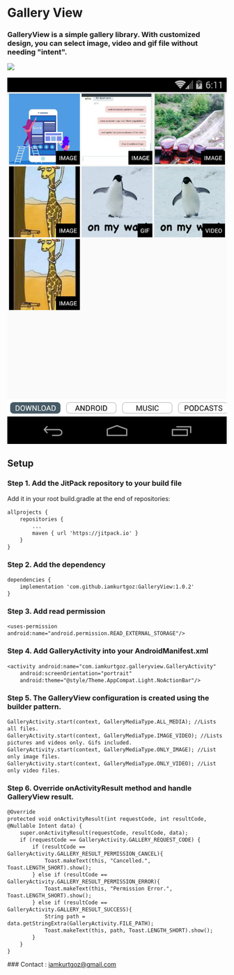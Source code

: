 # Gallery View
### GalleryView is a simple gallery library. With customized design, you can select image, video and gif file without needing "intent".

[![](https://jitpack.io/v/iamkurtgoz/GalleryView.svg)](https://jitpack.io/#iamkurtgoz/GalleryView)

![](ss/1.png)

## Setup
### Step 1. Add the JitPack repository to your build file
Add it in your root build.gradle at the end of repositories:
```
allprojects {
    repositories {
        ...
        maven { url 'https://jitpack.io' }
    }
}
```
### Step 2. Add the dependency
```
dependencies {
    implementation 'com.github.iamkurtgoz:GalleryView:1.0.2'
}
```
### Step 3. Add read permission
```
<uses-permission android:name="android.permission.READ_EXTERNAL_STORAGE"/>
```
### Step 4. Add GalleryActivity into your AndroidManifest.xml 
```
<activity android:name="com.iamkurtgoz.galleryview.GalleryActivity"
    android:screenOrientation="portrait"
    android:theme="@style/Theme.AppCompat.Light.NoActionBar"/>
```
### Step 5. The GalleryView configuration is created using the builder pattern.
```
GalleryActivity.start(context, GalleryMediaType.ALL_MEDIA); //Lists all files.
GalleryActivity.start(context, GalleryMediaType.IMAGE_VIDEO); //Lists pictures and videos only. Gifs included.
GalleryActivity.start(context, GalleryMediaType.ONLY_IMAGE); //List only image files.
GalleryActivity.start(context, GalleryMediaType.ONLY_VIDEO); //List only video files.
```

### Step 6. Override onActivityResult method and handle GalleryView result.
```
@Override
protected void onActivityResult(int requestCode, int resultCode, @Nullable Intent data) {
    super.onActivityResult(requestCode, resultCode, data);
    if (requestCode == GalleryActivity.GALLERY_REQUEST_CODE) {
        if (resultCode == GalleryActivity.GALLERY_RESULT_PERMISSION_CANCEL){
            Toast.makeText(this, "Cancelled.", Toast.LENGTH_SHORT).show();
        } else if (resultCode == GalleryActivity.GALLERY_RESULT_PERMISSION_ERROR){
            Toast.makeText(this, "Permission Error.", Toast.LENGTH_SHORT).show();
        } else if (resultCode == GalleryActivity.GALLERY_RESULT_SUCCESS){
            String path = data.getStringExtra(GalleryActivity.FILE_PATH);
            Toast.makeText(this, path, Toast.LENGTH_SHORT).show();
        }
    }
}
```
### Contact : iamkurtgoz@gmail.com
